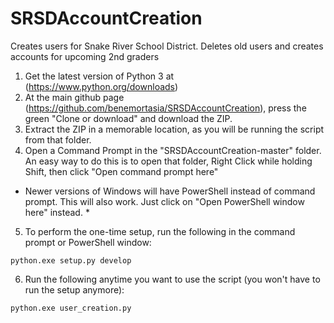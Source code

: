 # SRSDAccountCreation
Creates users for Snake River School District. Deletes old users and creates accounts for upcoming 2nd graders

1) Get the latest version of Python 3 at (https://www.python.org/downloads)
2) At the main github page (https://github.com/benemortasia/SRSDAccountCreation), press the green "Clone or download" and download the ZIP.
3) Extract the ZIP in a memorable location, as you will be running the script from that folder.
4) Open a Command Prompt in the "SRSDAccountCreation-master" folder. An easy way to do this is to open that folder, Right Click while holding Shift, then click "Open command prompt here"
  * Newer versions of Windows will have PowerShell instead of command prompt. This will also work. Just click on "Open PowerShell window here" instead. *
5) To perform the one-time setup, run the following in the command prompt or PowerShell window:

  ```python.exe setup.py develop```

6) Run the following anytime you want to use the script (you won't have to run the setup anymore):

  ```python.exe user_creation.py```

